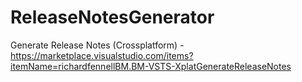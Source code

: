 # ReleaseNotesGenerator
Generate Release Notes (Crossplatform) - https://marketplace.visualstudio.com/items?itemName=richardfennellBM.BM-VSTS-XplatGenerateReleaseNotes
